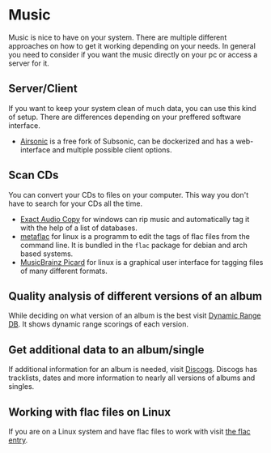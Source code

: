 # Music

Music is nice to have on your system.
There are multiple different approaches on how to get it working depending on
your needs.
In general you need to consider if you want the music directly on your pc or
access a server for it.

## Server/Client

If you want to keep your system clean of much data, you can use this kind of setup.
There are differences depending on your preffered software interface.

- [Airsonic](./airsonic.md) is a free fork of Subsonic, can be dockerized and has
  a web-interface and multiple possible client options.

## Scan CDs

You can convert your CDs to files on your computer.
This way you don't have to search for your CDs all the time.

- [Exact Audio Copy](https://www.exactaudiocopy.de) for windows can rip music
  and automatically tag it with the help of a list of databases.
- [metaflac](./linux/flac.md) for linux is a programm
  to edit the tags of flac files from the command line.
  It is bundled in the `flac` package for debian and arch based systems.
- [MusicBrainz Picard](./picard.md) for linux is a
  graphical user interface for tagging files of many different formats.

## Quality analysis of different versions of an album

While deciding on what version of an album is the best visit
[Dynamic Range DB](https://dr.loudness-war.info).
It shows dynamic range scorings of each version.

## Get additional data to an album/single

If additional information for an album is needed, visit
[Discogs](https://www.discogs.com).
Discogs has tracklists, dates and more information to nearly all versions of
albums and singles.

## Working with flac files on Linux

If you are on a Linux system and have flac files to work with visit
[the flac entry](./linux/flac.md).
